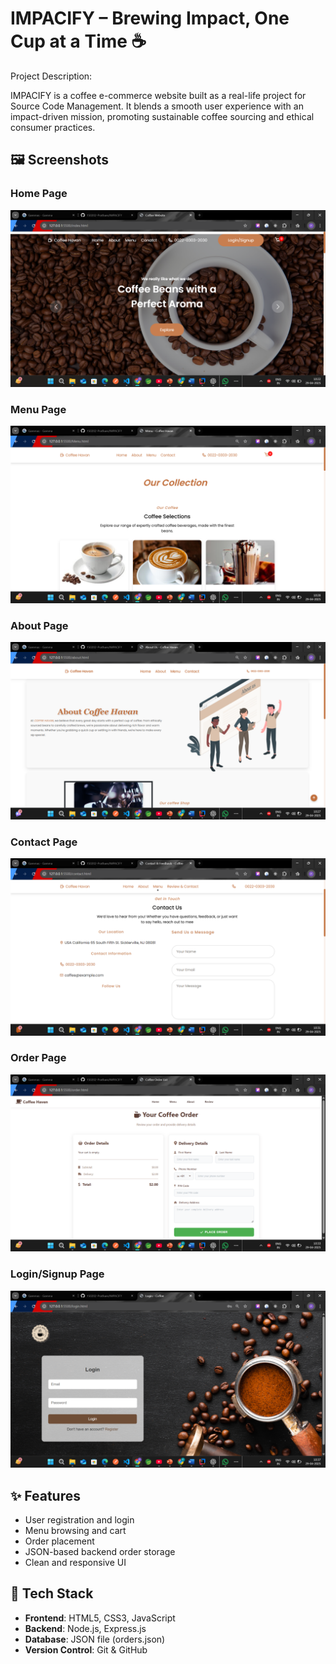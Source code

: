 # IMPACIFY – Brewing Impact, One Cup at a Time ☕


Project Description:

IMPACIFY is a coffee e-commerce website built as a real-life project for Source Code Management. 
It blends a smooth user experience with an impact-driven mission, promoting sustainable coffee sourcing and ethical consumer practices.

## 🖼️ Screenshots

### Home Page
![Home Page](images/Home.png)

### Menu Page
![Menu Page](images/Menu.png)

### About Page
![About Page](images/About.png)

### Contact Page
![Conatct Page](images/Contact.png)

### Order Page
![Order Page](images/Order.png)

### Login/Signup Page
![Login Page](images/LoginSignup.png)


## ✨ Features

- User registration and login
- Menu browsing and cart
- Order placement
- JSON-based backend order storage
- Clean and responsive UI

## 🔧 Tech Stack
- **Frontend**: HTML5, CSS3, JavaScript
- **Backend**: Node.js, Express.js
- **Database**: JSON file (orders.json)
- **Version Control**: Git & GitHub

